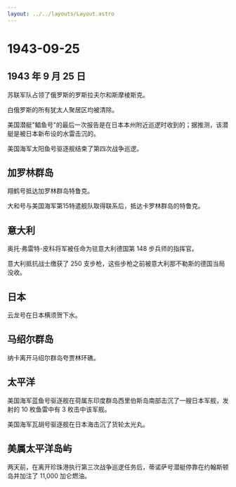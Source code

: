 ```yaml
---
layout: ../../layouts/Layout.astro
---
```


# 1943-09-25

## 1943 年 9 月 25 日

苏联军队占领了俄罗斯的罗斯拉夫尔和斯摩棱斯克。

白俄罗斯的所有犹太人聚居区均被清除。

美国潜艇"鲳鱼号"的最后一次报告是在日本本州附近巡逻时收到的；据推测，该潜艇是被日本新布设的水雷击沉的。

美国海军太阳鱼号驱逐舰结束了第四次战争巡逻。

## 加罗林群岛

翔鹤号抵达加罗林群岛特鲁克。

大和号与美国海军第15特遣舰队取得联系后，抵达卡罗林群岛的特鲁克。

## 意大利

奥托·弗雷特-皮科将军被任命为驻意大利德国第 148 步兵师的指挥官。

意大利抵抗战士缴获了 250
支步枪，这些步枪之前被意大利那不勒斯的德国当局没收。

## 日本

云龙号在日本横须贺下水。

## 马绍尔群岛

纳卡离开马绍尔群岛夸贾林环礁。

## 太平洋

美国海军蓝鱼号驱逐舰在荷属东印度群岛西里伯斯岛南部击沉了一艘日本军舰，发射的
10 枚鱼雷中有 3 枚击中该军舰。

美国海军瓦胡号驱逐舰在日本海击沉了货轮太光丸。

## 美属太平洋岛屿

两天前，在离开珍珠港执行第三次战争巡逻任务后，蒂诺萨号潜艇停靠在约翰斯顿岛并加注了
11,000 加仑燃油。